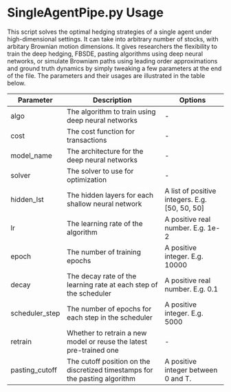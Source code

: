 # SingleAgentPipe.py Usage
This script solves the optimal hedging strategies of a single agent under high-dimensional settings. It can take into arbitrary number of stocks, with arbitary Brownian motion dimensions. It gives researchers the flexibility to train the deep hedging, FBSDE, pasting algorithms using deep neural networks, or simulate Browniam paths using leading order approximations and ground truth dynamics by simply tweaking a few parameters at the end of the file. The parameters and their usages are illustrated in the table below.

| Parameter | Description | Options |
| --- | --- | --- |
| algo| The algorithm to train using deep neural networks | - |
| cost| The cost function for transactions | - |
| model_name | The architecture for the deep neural networks | - |
| solver | The solver to use for optimization | - |
| hidden_lst | The hidden layers for each shallow neural network | A list of positive integers. E.g. [50, 50, 50] |
| lr | The learning rate of the algorithm | A positive real number. E.g. 1e-2 |
| epoch | The number of training epochs | A positive integer. E.g. 10000 |
| decay | The decay rate of the learning rate at each step of the scheduler | A positive real number. E.g. 0.1 |
| scheduler_step | The number of epochs for each step in the scheduler | A positive integer. E.g. 5000 |
| retrain | Whether to retrain a new model or reuse the latest pre-trained one | - |
| pasting_cutoff | The cutoff position on the discretized timestamps for the pasting algorithm | A positive integer between 0 and T. |

<!-- 
## Authors
Zhanhao Zhang, Xiaofei Shi, Daran Xu

## License

This project is licensed under the [NAME HERE] License - see the LICENSE.md file for details
 -->
